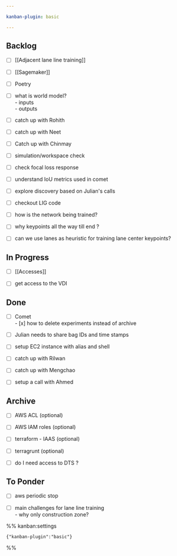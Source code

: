 ```yaml
---

kanban-plugin: basic

---
```


## Backlog

- [ ] [[Adjacent lane line training]]
- [ ] [[Sagemaker]]
- [ ] Poetry
- [ ] what is world model? <br>- inputs<br>- outputs
- [ ] catch up with Rohith
- [ ] catch up with Neet
- [ ] Catch up with Chinmay
- [ ] simulation/workspace check
- [ ] check focal loss response
- [ ] understand IoU metrics used in comet
- [ ] explore discovery based on Julian's calls
- [ ] checkout LIG code
- [ ] how is the network being trained?
- [ ] why keypoints all the way till end ?
- [ ] can we use lanes as heuristic for training lane center keypoints?


## In Progress

- [ ] [[Accesses]]
- [ ] get access to the VDI


## Done

- [ ] Comet<br>- [x] how to delete experiments instead of archive
- [ ] Julian needs to share bag IDs and time stamps
- [ ] setup EC2 instance with alias and shell
- [ ] catch up with Rilwan
- [ ] catch up with Mengchao
- [ ] setup a call with Ahmed


## Archive

- [ ] AWS ACL (optional)
- [ ] AWS IAM roles (optional)
- [ ] terraform - IAAS (optional)
- [ ] terragrunt (optional)
- [ ] do I need access to DTS ?


## To Ponder

- [ ] aws periodic stop
- [ ] main challenges for lane line training<br>- why only construction zone?




%% kanban:settings
```
{"kanban-plugin":"basic"}
```
%%